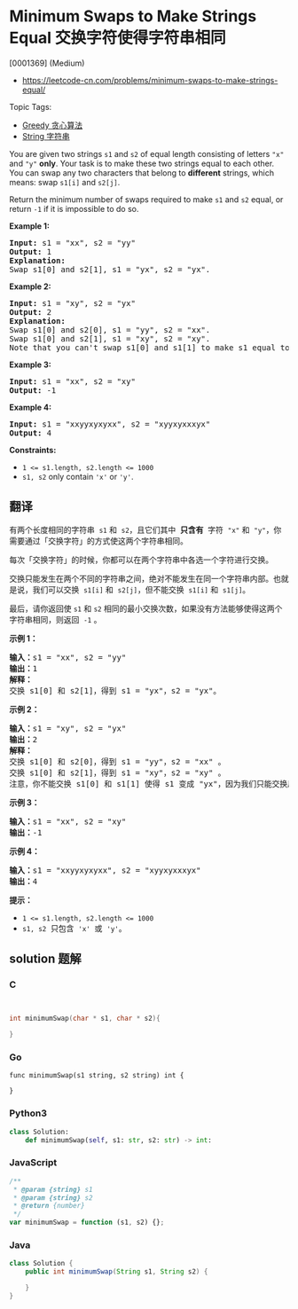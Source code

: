 # Minimum Swaps to Make Strings Equal 交换字符使得字符串相同

[0001369] (Medium)

- https://leetcode-cn.com/problems/minimum-swaps-to-make-strings-equal/

Topic Tags:

- [Greedy 贪心算法](https://leetcode-cn.com/tag/greedy/)
- [String 字符串](https://leetcode-cn.com/tag/string/)

You are given two strings `s1` and `s2` of equal length consisting of letters `"x"` and `"y"` **only**. Your task is to make these two strings equal to each other. You can swap any two characters that belong to **different** strings, which means: swap `s1[i]` and `s2[j]`.

Return the minimum number of swaps required to make `s1` and `s2` equal, or return `-1` if it is impossible to do so.

**Example 1:**

<pre><strong>Input:</strong> s1 = "xx", s2 = "yy"
<strong>Output:</strong> 1
<strong>Explanation: 
</strong>Swap s1[0] and s2[1], s1 = "yx", s2 = "yx".</pre>

**Example 2:**

<pre><strong>Input:</strong> s1 = "xy", s2 = "yx"
<strong>Output:</strong> 2
<strong>Explanation: 
</strong>Swap s1[0] and s2[0], s1 = "yy", s2 = "xx".
Swap s1[0] and s2[1], s1 = "xy", s2 = "xy".
Note that you can't swap s1[0] and s1[1] to make s1 equal to "yx", cause we can only swap chars in different strings.</pre>

**Example 3:**

<pre><strong>Input:</strong> s1 = "xx", s2 = "xy"
<strong>Output:</strong> -1
</pre>

**Example 4:**

<pre><strong>Input:</strong> s1 = "xxyyxyxyxx", s2 = "xyyxyxxxyx"
<strong>Output:</strong> 4
</pre>

**Constraints:**

- `1 <= s1.length, s2.length <= 1000`
- `s1, s2` only contain `'x'` or `'y'`.

## 翻译

有两个长度相同的字符串  `s1` 和  `s2`，且它们其中  **只含有**  字符  `"x"` 和  `"y"`，你需要通过「交换字符」的方式使这两个字符串相同。

每次「交换字符」的时候，你都可以在两个字符串中各选一个字符进行交换。

交换只能发生在两个不同的字符串之间，绝对不能发生在同一个字符串内部。也就是说，我们可以交换  `s1[i]` 和  `s2[j]`，但不能交换  `s1[i]` 和  `s1[j]`。

最后，请你返回使 `s1` 和 `s2` 相同的最小交换次数，如果没有方法能够使得这两个字符串相同，则返回  `-1` 。

**示例 1：**

<pre><strong>输入：</strong>s1 = "xx", s2 = "yy"
<strong>输出：</strong>1
<strong>解释：
</strong>交换 s1[0] 和 s2[1]，得到 s1 = "yx"，s2 = "yx"。</pre>

**示例 2：**

<pre><strong>输入：</strong>s1 = "xy", s2 = "yx"
<strong>输出：</strong>2
<strong>解释：
</strong>交换 s1[0] 和 s2[0]，得到 s1 = "yy"，s2 = "xx" 。
交换 s1[0] 和 s2[1]，得到 s1 = "xy"，s2 = "xy" 。
注意，你不能交换 s1[0] 和 s1[1] 使得 s1 变成 "yx"，因为我们只能交换属于两个不同字符串的字符。</pre>

**示例 3：**

<pre><strong>输入：</strong>s1 = "xx", s2 = "xy"
<strong>输出：</strong>-1
</pre>

**示例 4：**

<pre><strong>输入：</strong>s1 = "xxyyxyxyxx", s2 = "xyyxyxxxyx"
<strong>输出：</strong>4
</pre>

**提示：**

- `1 <= s1.length, s2.length <= 1000`
- `s1, s2`  只包含  `'x'`  或  `'y'`。

## solution 题解

### C

```c


int minimumSwap(char * s1, char * s2){

}


```

### Go

```golang
func minimumSwap(s1 string, s2 string) int {

}
```

### Python3

```python
class Solution:
    def minimumSwap(self, s1: str, s2: str) -> int:

```

### JavaScript

```javascript
/**
 * @param {string} s1
 * @param {string} s2
 * @return {number}
 */
var minimumSwap = function (s1, s2) {};
```

### Java

```java
class Solution {
    public int minimumSwap(String s1, String s2) {

    }
}
```
